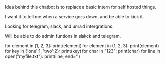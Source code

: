 Idea behind this chatbot is to replace a basic intern for self hosted things.

I want it to tell me when a service goes down, and be able to kick it.

Looking for telegram, slack, and unraid intergrations.

Will be able to do admin funtions in slakck and telegram.

for element in [1, 2, 3]:
    print(element)
for element in (1, 2, 3):
    print(element)
for key in {'one':1, 'two':2}:
    print(key)
for char in "123":
    print(char)
for line in open("myfile.txt"):
    print(line, end='')